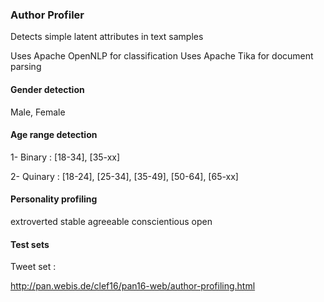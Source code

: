 ### Author Profiler

Detects simple latent attributes in text samples

Uses Apache OpenNLP for classification
Uses Apache Tika for document parsing

#### Gender detection
Male, Female

#### Age range detection
1- Binary : [18-34], [35-xx]

2- Quinary :  [18-24],  [25-34], [35-49], [50-64], [65-xx]

#### Personality profiling

extroverted
stable
agreeable
conscientious
open

#### Test sets

Tweet set :

http://pan.webis.de/clef16/pan16-web/author-profiling.html

